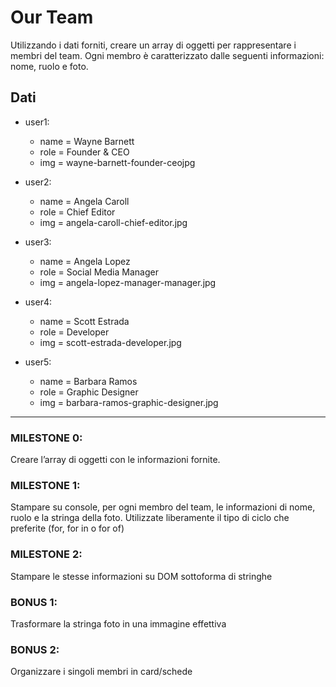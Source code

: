 # Our Team



Utilizzando i dati forniti, creare un array di oggetti per rappresentare i membri del team.
Ogni membro è caratterizzato dalle seguenti informazioni: nome, ruolo e foto.

## Dati

- user1: 

  - name = Wayne Barnett
  - role = Founder & CEO
  - img = wayne-barnett-founder-ceojpg

- user2: 

  - name = Angela Caroll
  - role = Chief Editor
  - img = angela-caroll-chief-editor.jpg

- user3: 

  - name = Angela Lopez
  - role = Social Media Manager
  - img = angela-lopez-manager-manager.jpg

- user4: 

  - name = Scott Estrada 
  - role = Developer
  - img = scott-estrada-developer.jpg

- user5: 

  - name = Barbara Ramos 
  - role = Graphic Designer
  - img = barbara-ramos-graphic-designer.jpg


---

### MILESTONE 0:

Creare l’array di oggetti con le informazioni fornite.
### MILESTONE 1:

Stampare su console, per ogni membro del team, le informazioni di nome, ruolo e la stringa della foto.
Utilizzate liberamente il tipo di ciclo che preferite (for, for in o for of)
### MILESTONE 2:

Stampare le stesse informazioni su DOM sottoforma di stringhe
### BONUS 1:

Trasformare la stringa foto in una immagine effettiva
### BONUS 2:

Organizzare i singoli membri in card/schede
